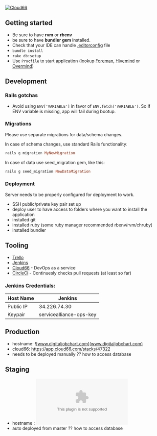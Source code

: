 [![Cloud66](https://app.cloud66.com/stacks/badge/f3e65df9edad6603f34a68933bbc4d1f.svg)](https://app.cloud66.com/stacks/47322)

## Getting started

- Be sure to have **rvm** or **rbenv**
- be sure to have **bundler gem** installed.
- Check that your IDE can handle [.editorconfig](http://editorconfig.org) file
- `bundle install`
- `rake db:setup`
- Use `Procfile` to start application (lookup [Foreman](https://github.com/ddollar/foreman),
[Hivemind](https://github.com/DarthSim/hivemind) or [Overmind](https://github.com/DarthSim/overmind))

## Development
### Rails gotchas
- Avoid using `ENV['VARIABLE']` in favor of `ENV.fetch('VARIABLE')`. So if ENV variable is missing, app will fail during bootup.

### Migrations

Please use separate migrations for data/schema changes.

In case of schema changes, use standard Rails functionality:

```ruby
rails g migration MyNewMigration
```

In case of data use seed_migration gem, like this:

```ruby
rails g seed_migration NewDataMigration
```

### Deployment
Server needs to be properly configured for deployment to work.

- SSH public/private key pair set up
- deploy user to have access to folders where you want to install the application
- installed git
- installed ruby (some ruby manager recommended rbenv/rvm/chruby)
- installed bundler


## Tooling

- [Trello](https://trello.com/b/zMV1ztiR/service-alliance-web-app)
- [Jenkins](http://34.226.74.30)
- [Cloud66](cloud66.com) - DevOps as a service
- [CircleCi](https://circleci.com/gh/Service-Alliance/Service_Phase_1) - Continuesly checks pull requests (at least so far)

### Jenkins Credentials:
|Host Name|Jenkins|
----------|------------
|Public IP|34.226.74.30|
|Keypair| servicealliance-ops-key|

## Production
- hostname: ![www.digitaljobchart.com](www.digitaljobchart.com)
- cloud66: https://app.cloud66.com/stacks/47322
- needs to be deployed manually
?? how to access database

## Staging
- hostname : ![staging.digitaljobchart.com](staging.digitaljobchart.com)
- auto deployed from master
?? how to access database
